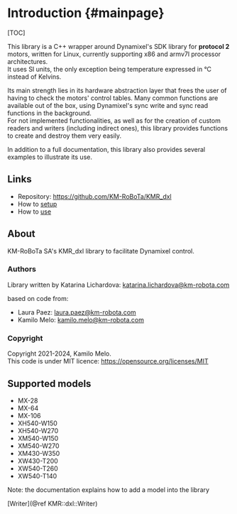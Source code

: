 # Introduction {#mainpage}
[TOC]

This library is a C++ wrapper around Dynamixel's SDK library for **protocol 2** motors, written for Linux, currently supporting x86 and armv7l processor architectures. <br /> 
It uses SI units, the only exception being temperature expressed in °C instead of Kelvins.

Its main strength lies in its hardware abstraction layer that frees the user of having to check the motors' control tables. Many common functions are available out of the box, using Dynamixel's sync write and sync read functions in the background. <br /> 
For not implemented functionalities, as well as for the creation of custom readers and writers (including indirect ones), this library provides functions to create and destroy them very easily.

In addition to a full documentation, this library also provides several examples to illustrate its use.


## Links
- Repository: https://github.com/KM-RoBoTa/KMR_dxl
- How to [setup](setup.md)
- How to [use](use.md)

## About

KM-RoBoTa SA's KMR_dxl library to facilitate Dynamixel control.

### Authors
Library written by Katarina Lichardova: katarina.lichardova@km-robota.com

based on code from:
- Laura Paez: laura.paez@km-robota.com
- Kamilo Melo: kamilo.melo@km-robota.com

### Copyright
Copyright 2021-2024, Kamilo Melo. <br /> 
This code is under MIT licence: https://opensource.org/licenses/MIT


## Supported models

- MX-28
- MX-64
- MX-106
- XH540-W150
- XH540-W270
- XM540-W150
- XM540-W270
- XM430-W350
- XW430-T200
- XW540-T260
- XW540-T140

Note: the documentation explains how to add a model into the library

[Writer](@ref KMR::dxl::Writer)